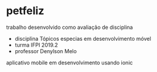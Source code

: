 
# petfeliz
trabalho desenvolvido como avaliação de disciplina
- disciplina Tópicos especias em desenvolvimento móvel
- turma IFPI 2019.2
- professor Denylson Melo

aplicativo mobile em desenvolvimento usando ionic
